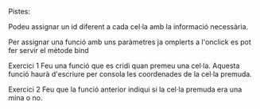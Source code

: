 Pistes:

Podeu assignar un id diferent a cada cel·la amb la informació necessària.

Per assignar una funció amb uns paràmetres ja omplerts a l'onclick es pot fer servir el mètode bind

Exercici 1
Feu una funció que es cridi quan premeu una cel·la. Aquesta funció haurà d'escriure per consola les coordenades de la cel·la premuda.

Exercici 2
Feu que la funció anterior indiqui si la cel·la premuda era una mina o no.